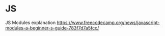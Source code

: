 # JS

JS Modules explanation
https://www.freecodecamp.org/news/javascript-modules-a-beginner-s-guide-783f7d7a5fcc/
